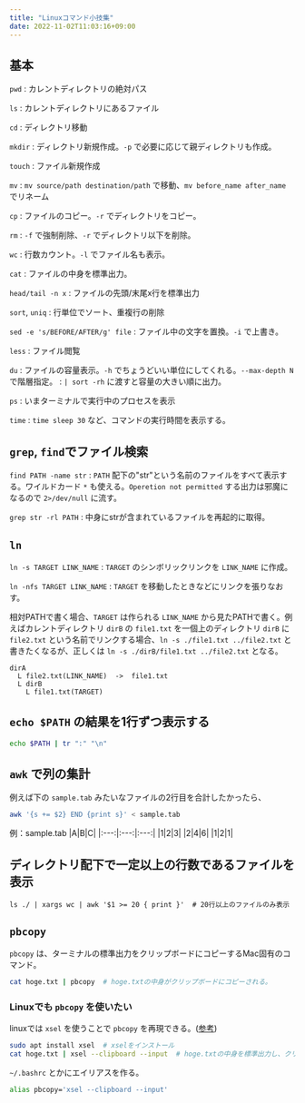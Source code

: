 ```yaml
---
title: "Linuxコマンド小技集"
date: 2022-11-02T11:03:16+09:00
---
```


## 基本
`pwd`
:	カレントディレクトリの絶対パス

`ls`
:	カレントディレクトリにあるファイル

`cd`
:	ディレクトリ移動

`mkdir`
:	ディレクトリ新規作成。`-p` で必要に応じて親ディレクトリも作成。

`touch`
:	ファイル新規作成

`mv`
:	`mv source/path destination/path` で移動、`mv before_name after_name` でリネーム

`cp`
:	ファイルのコピー。`-r` でディレクトリをコピー。

`rm`
:	`-f` で強制削除、`-r` でディレクトリ以下を削除。

`wc`
:	行数カウント。`-l` でファイル名も表示。

`cat`
:	ファイルの中身を標準出力。

`head/tail -n x`
:	ファイルの先頭/末尾x行を標準出力

`sort`, `uniq`
:	行単位でソート、重複行の削除

`sed -e 's/BEFORE/AFTER/g' file`
:	ファイル中の文字を置換。`-i` で上書き。

`less`
:	ファイル閲覧

`du`
:	ファイルの容量表示。`-h` でちょうどいい単位にしてくれる。`--max-depth N` で階層指定。
: `| sort -rh` に渡すと容量の大きい順に出力。

`ps`
:	いまターミナルで実行中のプロセスを表示

`time`
:	`time sleep 30` など、コマンドの実行時間を表示する。

## `grep`, `find`でファイル検索
`find PATH -name str`
:	`PATH` 配下の"str"という名前のファイルをすべて表示する。ワイルドカード `*` も使える。`Operetion not permitted` する出力は邪魔になるので `2>/dev/null` に流す。

`grep str -rl PATH`
:	中身にstrが含まれているファイルを再起的に取得。

## `ln`
`ln -s TARGET LINK_NAME`
:	`TARGET` のシンボリックリンクを `LINK_NAME` に作成。

`ln -nfs TARGET LINK_NAME`
:	`TARGET` を移動したときなどにリンクを張りなおす。

相対PATHで書く場合、`TARGET` は作られる `LINK_NAME` から見たPATHで書く。例えばカレントディレクトリ `dirB` の `file1.txt` を一個上のディレクトリ `dirB` に `file2.txt` という名前でリンクする場合、`ln -s ./file1.txt ../file2.txt` と書きたくなるが、正しくは `ln -s ./dirB/file1.txt ../file2.txt` となる。

```
dirA
  L file2.txt(LINK_NAME)  ->  file1.txt
  L dirB
    L file1.txt(TARGET)
```


## `echo $PATH` の結果を1行ずつ表示する

```sh
echo $PATH | tr ":" "\n"
```


## `awk` で列の集計
例えば下の `sample.tab` みたいなファイルの2行目を合計したかったら、
```sh
awk '{s += $2} END {print s}' < sample.tab
```

例：sample.tab
|A|B|C|
|:---:|:---:|:---:|
|1|2|3|
|2|4|6|
|1|2|1|

## ディレクトリ配下で一定以上の行数であるファイルを表示
```
ls ./ | xargs wc | awk '$1 >= 20 { print }'  # 20行以上のファイルのみ表示
```

## `pbcopy`
`pbcopy` は、ターミナルの標準出力をクリップボードにコピーするMac固有のコマンド。
```bash
cat hoge.txt | pbcopy  # hoge.txtの中身がクリップボードにコピーされる。
```

### Linuxでも `pbcopy` を使いたい
linuxでは `xsel` を使うことで `pbcopy` を再現できる。([参考](https://qiita.com/yoshikyoto/items/1676b925580717c0a443))
```bash
sudo apt install xsel  # xselをインストール
cat hoge.txt | xsel --clipboard --input  # hoge.txtの中身を標準出力し、クリップボードにコピー
```

`~/.bashrc` とかにエイリアスを作る。
```bash
alias pbcopy='xsel --clipboard --input'
```
